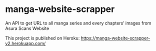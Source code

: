 # manga-website-scrapper
An API to get URL to all manga series and every chapters’ images from Asura Scans Website

This project is published on Heroku: https://manga-website-scrapper-v2.herokuapp.com/
